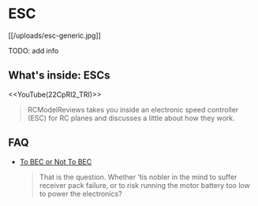 # ESC

[[/uploads/esc-generic.jpg]]

TODO: add info

## What's inside: ESCs

<<YouTube(22CpRl2_TRI)>>

> RCModelReviews takes you inside an electronic speed controller (ESC) for RC planes and discusses a little about how they work.

## FAQ

* [To BEC or Not To BEC](http://www.stefanv.com/electronics/qf200105.html)
  
  > That is the question. Whether ’tis nobler in the mind to suffer receiver pack failure, or to risk running the motor battery too low to power the electronics?